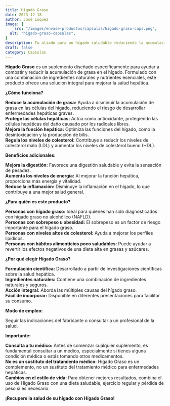 ```yaml
---
title: Hígado Graso
date: 2023-12-18
author: José Lúquez
image: {
 	src: "/images/envase-productos/capsulas/higado-graso-caps.png",
  alt: "higado-graso-capsulas",
}
description: Tu aliado para un hígado saludable reduciendo la acumulación de grasa en el hígado
draft: false
category: Capsulas
---
```

**Hígado Graso** es un suplemento diseñado específicamente para ayudar a combatir y reducir la acumulación de grasa en el hígado. Formulado con una combinación de ingredientes naturales y nutrientes esenciales, este producto ofrece una solución integral para mejorar la salud hepática.

**¿Cómo funciona?**

**Reduce la acumulación de grasa:** Ayuda a disminuir la acumulación de grasa en las células del hígado, reduciendo el riesgo de desarrollar enfermedades hepáticas graves.   
**Protege las células hepáticas:** Actúa como antioxidante, protegiendo las células hepáticas del daño causado por los radicales libres.   
**Mejora la función hepática:** Optimiza las funciones del hígado, como la desintoxicación y la producción de bilis.   
**Regula los niveles de colesterol:** Contribuye a reducir los niveles de colesterol malo (LDL) y aumentar los niveles de colesterol bueno (HDL).   

**Beneficios adicionales:**

**Mejora la digestión:** Favorece una digestión saludable y evita la sensación de pesadez.   
**Aumenta los niveles de energía:** Al mejorar la función hepática, proporciona más energía y vitalidad.   
**Reduce la inflamación:** Disminuye la inflamación en el hígado, lo que contribuye a una mejor salud general.   

**¿Para quién es este producto?**

**Personas con hígado graso:** Ideal para quienes han sido diagnosticados con hígado graso no alcohólico (NAFLD).   
**Personas con sobrepeso u obesidad:** El sobrepeso es un factor de riesgo importante para el hígado graso.   
**Personas con niveles altos de colesterol:** Ayuda a mejorar los perfiles lipídicos.   
**Personas con hábitos alimenticios poco saludables:** Puede ayudar a revertir los efectos negativos de una dieta alta en grasas y azúcares.   

**¿Por qué elegir Hígado Graso?**

**Formulación científica:** Desarrollado a partir de investigaciones científicas sobre la salud hepática.   
**Ingredientes naturales:** Contiene una combinación de ingredientes naturales y seguros.   
**Acción integral:** Aborda las múltiples causas del hígado graso.   
**Fácil de incorporar:** Disponible en diferentes presentaciones para facilitar su consumo.   

**Modo de empleo:**

Seguir las indicaciones del fabricante o consultar a un profesional de la salud.

**Importante:**

**Consulta a tu médico:** Antes de comenzar cualquier suplemento, es fundamental consultar a un médico, especialmente si tienes alguna condición médica o estás tomando otros medicamentos.   
**No es un sustituto del tratamiento médico:** Hígado Graso es un complemento, no un sustituto del tratamiento médico para enfermedades hepáticas.   
**Cambios en el estilo de vida:** Para obtener mejores resultados, combina el uso de Hígado Graso con una dieta saludable, ejercicio regular y pérdida de peso si es necesario.   

**¡Recupere la salud de su hígado con Hígado Graso!**